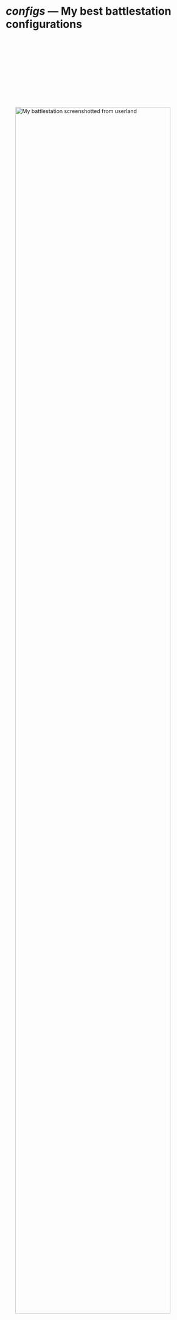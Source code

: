 # *configs* &mdash; My best battlestation configurations

<a href="https://i.imgur.com/Wo74HQl.png" target="_blank">
<img src="https://i.imgur.com/Wo74HQl.png" alt="My battlestation screenshotted
from userland" style="display: block; width: 90%; margin: 5vh auto;">
</a>

## Screenshot description
The screenshot is my battlestation screnshotted from userland (not from the
screen) using `screenfetch -s`. The operating supervisor is Gentoo, configured
from scratch, running on a native system (not under any kind of hypervisor).

The following are the windows I have running and what they are doing (top-down,
left-right order):

- *xdvik* (app-text/xdvik-22.87.03) &mdash; showing a large facetious message.
  :p
- *vim* (app-editors/vim-8.0.0386) &mdash; editing an Nroff source file for the
  facetious message.
- *htop* (sys-process/htop-2.0.2) &mdash; showing how selfish Firefox can be.
- *glxgears* (x11-apps/mesa-progs) &mdash; Hmm&hellip; I don't know it's
  showing&hellip; Do you? ;p
- *ranger* (app-misc/ranger) &mdash; browsing some files pertaining to PARI/GP's
  compilation process
- *screenfetch* (app-misc/screenfetch) &mdash; Captures the screen at the
  instance *you* can see now.

A few subtleties include:

- [The wallpaper in the
  background](https://vsco.co/katt64/media/59e8cd0855f6ec424cf50516). It's about
  a trivial problem, really. :p
- The VPN provider I'm using provides me with IPv6!!! <3
- I'm running this battlestation on one laptop connected to an external
  keyboard, wireless mouse, HDMI monitor, and occasionally an external floppy
  disk drive to retrieve legacy data. :3

## This!
This repository intends to openly and freely share with the public domain (you
and everyone) an idea of a *minimal, but very useful* configuration that I'm
using everyday on my setup (c.f. previous section), and also give me a nice
repository to store my configuration files that I've worked my blood and sweat
on **literally**!

So, there you go. Browse away, it's here for ya. You may modify it to fit your
needs.

## Any strings attached?
*Long answer short: no. Are you human, though?*

I don't assume any rights on any of my configuration work present in this
repository. However, if any files in here are protected by someone else's
copyright (this happens with software written by other people), then that
entity's copyright rules apply, but I just won't mention it because I don't know
much about laws 'n shit. (I'm a rebel!) :p

So, You can use my configuration files however you want. It's literally just
free, not strings attached, but just be mindful of other people's
already-imposed copyright that we might not know about. You **need not** credit
me when using my configurations from here, but if you want to, of course, you
can! :) Just don't let creditting work bother you; life is too short to be
bothered by other people's shit.

Oh, one slight caveat I'd like to point out is that, I really urge that you be
mindful and very polite when commenting or reporting "issues" in my
configurations. Don't roast, troll, negatively criticize me, or hurt my
feelings; that's happened before and it's just not cool. If you have "issues"
with my configurations, it means you have issues with my preferences; my
preferences are mine, and if it bothers you, it's your problem! Right? Let's be
honest about that. So, just &hellip; **be human, be nice**.

Of course, I'd like to hear suggestions if it's easy for me to digest and use in
my everyday life. The general rule is just that: if you are greater than 50%
certain that what you're about to say to me will not make me a better person,
but will in fact make me much worse off, don't say it.

### "But &hellip; Your setup is lame!"
*So, you really wanna break my heart, huh? Haha. It's okey. :p*

I mean, seriously, I know that other guys' setups are much more sophisticated
and powerful than mine, but this really is the best I can come up with, it is
simple, and it fucking works! I've never been happier in my life with my setup.
So, what more can I ask?!

This setup works for me just fine. I'm just putting it here to see to it that it
works for you too, perhaps even better than it does me. I'm using it everyday
and I'm even earning money from it. I've got a few freelance jobs as a web
developer (haha, as if I'm so good at it) and I'm using Nroff to typeset
worksheets and exercises for my mom's students at a school she works. :p

If you are just here to say that my setup is lame, then you'd better scram,
boii; but if you wanna make a few constructive suggestions that might make my
life easier, then shoot! I'm quite a busy person. I spend most of my days trying
to be productive and studying for high school even though I seem to be behind
everyone no matter what I do. I still cannot fathom how most people can spend so
much time having the best of all UNIX setups and yet seem to live out life so
fine. So, understand that.
